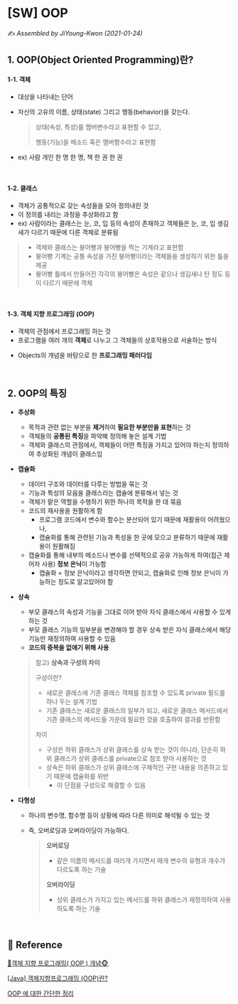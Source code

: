 # [SW] OOP

:writing_hand: *Assembled by JiYoung-Kwon (2021-01-24)* 



## 1. OOP(Object Oriented Programming)란?

#### 1-1. 객체

* 대상을 나타내는 단어

* 자신의 고유의 이름, 상태(state) 그리고 행동(behavior)을 갖는다.

  > 상태(속성, 특성)를 멤버변수라고 표현할 수 있고,
  >
  > 행동(기능)을 메소드 혹은 멤버함수라고 표현함

* ex) 사람 개인 한 명 한 명, 책 한 권 한 권

<br/>

#### 1-2. 클래스

* 객체가 공통적으로 갖는 속성들을 모아 정의내린 것
* 이 정의를 내리는 과정을 추상화라고 함
* ex) 사람이라는 클래스는 눈, 코, 입 등의 속성이 존재하고 객체들은 눈, 코, 입 생김새가 다르기 때문에 다른 객체로 분류됨

> - 객체와 클래스는 붕어빵과 붕어빵을 찍는 기계라고 표현함
> - 붕어빵 기계는 공통 속성을 가진 붕어빵이라는 객체들을 생성하기 위한 틀을 제공
> - 붕어빵 틀에서 만들어진 각각의 붕어빵은 속성은 같으나 생김새나 탄 정도 등이 다르기 때문에 객체

<br/>

#### 1-3. 객체 지향 프로그래밍 (OOP)

* 객체의 관점에서 프로그래밍 하는 것
* 프로그램을 여러 개의 **객체**로 나누고 그 객체들의 상호작용으로 서술하는 방식

- Objects의 개념을 바탕으로 한 **프로그래밍 패러다임**

<br/>

## 2. OOP의 특징

- **추상화**

  - 목적과 관련 없는 부분을 **제거**하여 **필요한 부분만을 표현**하는 것
  - 객체들의 **공통된 특징**을 파악해 정의해 놓은 설계 기법
  - 객체와 클래스의 관점에서, 객체들이 어떤 특징을 가지고 있어야 하는지 정의하여 추상화된 개념이 클래스임

- **캡슐화**

  - 데이터 구조와 데이터를 다루는 방법을 묶는 것
  - 기능과 특성의 모음을 클래스라는 캡슐에 분류해서 넣는 것
  - 객체가 맡은 역할을 수행하기 위한 하나의 목적을 한 데 묶음
  - 코드의 재사용을 원활하게 함
    - 프로그램 코드에서 변수와 함수는 분산되어 있기 때문에 재활용이 어려웠으나,
    - 캡슐화를 통해 관련된 기능과 특성을 한 곳에 모으고 분류하기 때문에 재활용이 원활해짐
  - 캡슐화를 통해 내부의 메소드나 변수를 선택적으로 공유 가능하게 하여(접근 제어자 사용) **정보 은닉**이 가능함
    - 캡슐화 = 정보 은닉이라고 생각하면 안되고, 캡슐화로 인해 정보 은닉이 가능하는 정도로 알고있어야 함

- **상속**

  - 부모 클래스의 속성과 기능을 그대로 이어 받아 자식 클래스에서 사용할 수 있게 하는 것
  - 부모 클래스 기능의 일부분을 변경해야 할 경우 상속 받은 자식 클래스에서 해당 기능만 재정의하여 사용할 수 있음
  - **코드의 중복을 없애기 위해 사용**

  > 참고) **상속과 구성의 차이**
  >
  > 구성이란?
  >
  > - 새로운 클래스에 기존 클래스 객체를 참조할 수 있도록 private 필드를 하나 두는 설계 기법
  > - 기존 클래스는 새로운 클래스의 일부가 되고, 새로운 클래스 메서드에서 기존 클래스의 메서드들 가운데 필요한 것을 호출하여 결과를 반환함
  >
  > 차이
  >
  > - 구성은 하위 클래스가 상위 클래스를 상속 받는 것이 아니라, 단순히 하위 클래스가 상위 클래스를 private으로 참조 받아 사용하는 것
  > - 상속은 하위 클래스가 상위 클래스에 구체적인 구현 내용을 의존하고 있기 때문에 캡슐화를 위반
  >   - 이 단점을 구성으로 해결할 수 있음

- **다형성**

  - 하나의 변수명, 함수명 등이 상황에 따라 다른 의미로 해석될 수 있는 것

  - 즉, 오버로딩과 오버라이딩이 가능하다.

    > **오버로딩**
    >
    > - 같은 이름의 메서드를 여러개 가지면서 매개 변수의 유형과 개수가 다르도록 하는 기술
    >
    > **오버라이딩**
    >
    > - 상위 클래스가 가지고 있는 메서드를 하위 클래스가 재정의하여 사용하도록 하는 기술

<br/>

## :page_with_curl: Reference

[🙈객체 지향 프로그래밍( OOP ) 개념🐵](https://victorydntmd.tistory.com/117)

[[Java] 객체지향프로그래밍 (OOP)란?](https://limkydev.tistory.com/30)

[OOP 에 대한 간단한 정리](https://trilliwon.medium.com/oop-%EC%97%90-%EB%8C%80%ED%95%9C-%EA%B0%84%EB%8B%A8%ED%95%9C-%EC%A0%95%EB%A6%AC-acafc08a410f)